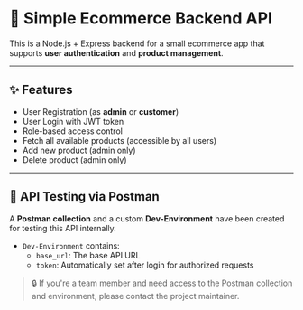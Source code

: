 # 🛒 Simple Ecommerce Backend API

This is a Node.js + Express backend for a small ecommerce app that supports **user authentication** and **product management**.

---

## ✨ Features

- User Registration (as **admin** or **customer**)
- User Login with JWT token
- Role-based access control
- Fetch all available products (accessible by all users)
- Add new product (admin only)
- Delete product (admin only)

---

## 🧪 API Testing via Postman

A **Postman collection** and a custom **Dev-Environment** have been created for testing this API internally.

- `Dev-Environment` contains:
    - `base_url`: The base API URL
    - `token`: Automatically set after login for authorized requests

> 🔒 If you're a team member and need access to the Postman collection and environment, please contact the project maintainer.


